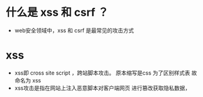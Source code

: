 
# 什么是 xss 和 csrf ？
  - web安全领域中，xss 和 csrf 是最常见的攻击方式
  
# xss  
  - xss即 cross site script ，跨站脚本攻击。
    原本缩写是css 为了区别样式表 故命名为 xss
  - xss攻击是指在网站上注入恶意脚本对客户端网页
    进行篡改获取隐私数据，


